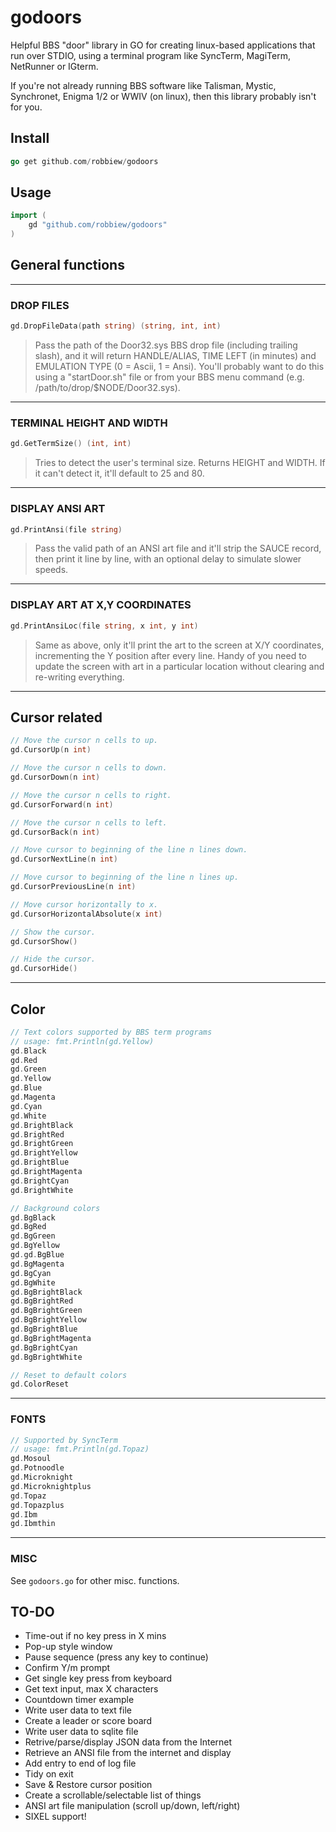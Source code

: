 # godoors

Helpful BBS "door" library in GO for creating linux-based applications that run over STDIO, using a terminal program like SyncTerm, MagiTerm, NetRunner or IGterm.

If you're not already running BBS software like Talisman, Mystic, Synchronet, Enigma 1/2 or WWIV (on linux), then this library probably isn't for you.

## Install
```go
go get github.com/robbiew/godoors
```

## Usage
```go
import (
    gd "github.com/robbiew/godoors"
)
```

## General functions

***

### DROP FILES

```go 
gd.DropFileData(path string) (string, int, int)
```

> Pass the path of the Door32.sys BBS drop file (including trailing slash), and it will return HANDLE/ALIAS, TIME LEFT (in minutes) and EMULATION TYPE (0 = Ascii, 1 = Ansi). You'll probably want to do this using a "startDoor.sh" file or from your BBS menu command (e.g. /path/to/drop/$NODE/Door32.sys).

***
 
### TERMINAL HEIGHT AND WIDTH
```go
gd.GetTermSize() (int, int)
```

> Tries to detect the user's terminal size. Returns HEIGHT and WIDTH. If it can't detect it, it'll default to 25 and 80.

***
### DISPLAY ANSI ART
```go
gd.PrintAnsi(file string)
```

> Pass the valid path of an ANSI art file and it'll strip the SAUCE record, then print it line by line, with an optional delay to simulate slower speeds.

***
### DISPLAY ART AT X,Y COORDINATES
```go
gd.PrintAnsiLoc(file string, x int, y int)
```

> Same as above, only it'll print the art to the screen at X/Y coordinates, incrementing the Y position after every line. Handy of you need to update the screen with art in a particular location without clearing and re-writing everything.

***

## Cursor related

```go
// Move the cursor n cells to up.
gd.CursorUp(n int) 

// Move the cursor n cells to down.
gd.CursorDown(n int) 

// Move the cursor n cells to right.
gd.CursorForward(n int) 

// Move the cursor n cells to left.
gd.CursorBack(n int) 

// Move cursor to beginning of the line n lines down.
gd.CursorNextLine(n int) 

// Move cursor to beginning of the line n lines up.
gd.CursorPreviousLine(n int) 

// Move cursor horizontally to x.
gd.CursorHorizontalAbsolute(x int) 

// Show the cursor.
gd.CursorShow() 

// Hide the cursor.
gd.CursorHide()
```
***
## Color
```go
// Text colors supported by BBS term programs
// usage: fmt.Println(gd.Yellow)
gd.Black         
gd.Red          
gd.Green         
gd.Yellow     
gd.Blue        
gd.Magenta      
gd.Cyan         
gd.White         
gd.BrightBlack   
gd.BrightRed    
gd.BrightGreen   
gd.BrightYellow  
gd.BrightBlue    
gd.BrightMagenta 
gd.BrightCyan    
gd.BrightWhite   

// Background colors
gd.BgBlack        
gd.BgRed          
gd.BgGreen        
gd.BgYellow       
gd.gd.BgBlue          
gd.BgMagenta       
gd.BgCyan          
gd.BgWhite         
gd.BgBrightBlack   
gd.BgBrightRed     
gd.BgBrightGreen   
gd.BgBrightYellow  
gd.BgBrightBlue    
gd.BgBrightMagenta 
gd.BgBrightCyan    
gd.BgBrightWhite   

// Reset to default colors
gd.ColorReset 
```
***
### FONTS
```go
// Supported by SyncTerm
// usage: fmt.Println(gd.Topaz)
gd.Mosoul        
gd.Potnoodle     
gd.Microknight    
gd.Microknightplus 
gd.Topaz          
gd.Topazplus      
gd.Ibm 
gd.Ibmthin         
```

***

### MISC
See ```godoors.go``` for other misc. functions.

## TO-DO
- Time-out if no key press in X mins
- Pop-up style window
- Pause sequence (press any key to continue)
- Confirm Y/m prompt
- Get single key press from keyboard
- Get text input, max X characters
- Countdown timer example
- Write user data to text file
- Create a leader or score board
- Write user data to sqlite file
- Retrive/parse/display JSON data from the Internet
- Retrieve an ANSI file from the internet and display
- Add entry to end of log file
- Tidy on exit
- Save & Restore cursor position
- Create a scrollable/selectable list of things
- ANSI art file manipulation (scroll up/down, left/right)
- SIXEL support!
